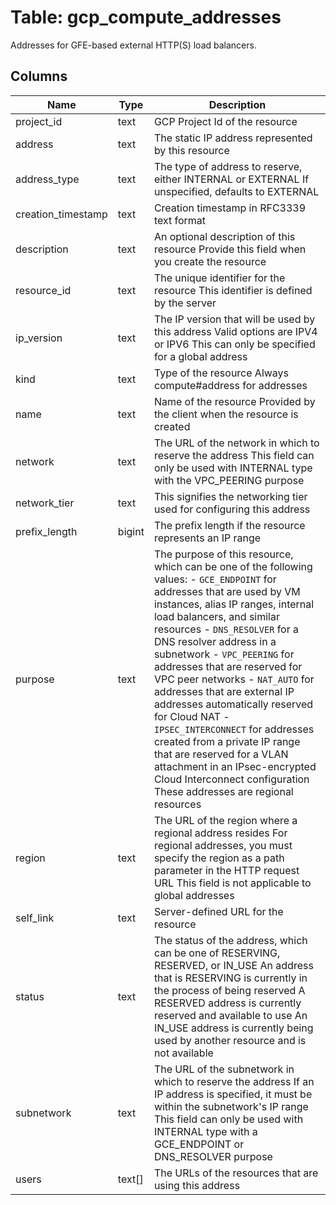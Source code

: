 
# Table: gcp_compute_addresses
Addresses for GFE-based external HTTP(S) load balancers.
## Columns
| Name        | Type           | Description  |
| ------------- | ------------- | -----  |
|project_id|text|GCP Project Id of the resource|
|address|text|The static IP address represented by this resource|
|address_type|text|The type of address to reserve, either INTERNAL or EXTERNAL If unspecified, defaults to EXTERNAL|
|creation_timestamp|text|Creation timestamp in RFC3339 text format|
|description|text|An optional description of this resource Provide this field when you create the resource|
|resource_id|text|The unique identifier for the resource This identifier is defined by the server|
|ip_version|text|The IP version that will be used by this address Valid options are IPV4 or IPV6 This can only be specified for a global address|
|kind|text|Type of the resource Always compute#address for addresses|
|name|text|Name of the resource Provided by the client when the resource is created|
|network|text|The URL of the network in which to reserve the address This field can only be used with INTERNAL type with the VPC_PEERING purpose|
|network_tier|text|This signifies the networking tier used for configuring this address|
|prefix_length|bigint|The prefix length if the resource represents an IP range|
|purpose|text|The purpose of this resource, which can be one of the following values: - `GCE_ENDPOINT` for addresses that are used by VM instances, alias IP ranges, internal load balancers, and similar resources - `DNS_RESOLVER` for a DNS resolver address in a subnetwork - `VPC_PEERING` for addresses that are reserved for VPC peer networks - `NAT_AUTO` for addresses that are external IP addresses automatically reserved for Cloud NAT - `IPSEC_INTERCONNECT` for addresses created from a private IP range that are reserved for a VLAN attachment in an IPsec-encrypted Cloud Interconnect configuration These addresses are regional resources|
|region|text|The URL of the region where a regional address resides For regional addresses, you must specify the region as a path parameter in the HTTP request URL This field is not applicable to global addresses|
|self_link|text|Server-defined URL for the resource|
|status|text|The status of the address, which can be one of RESERVING, RESERVED, or IN_USE An address that is RESERVING is currently in the process of being reserved A RESERVED address is currently reserved and available to use An IN_USE address is currently being used by another resource and is not available|
|subnetwork|text|The URL of the subnetwork in which to reserve the address If an IP address is specified, it must be within the subnetwork's IP range This field can only be used with INTERNAL type with a GCE_ENDPOINT or DNS_RESOLVER purpose|
|users|text[]|The URLs of the resources that are using this address|
